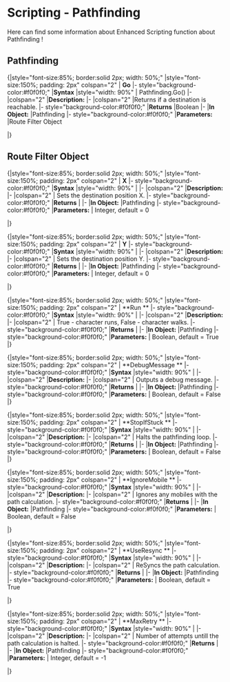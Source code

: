 #  Scripting - Pathfinding 

Here can find some information about Enhanced Scripting function about Pathfinding !


##  Pathfinding 
{|style="font-size:85%; border:solid 2px; width: 50%;"
|style="font-size:150%;  padding: 2px" colspan="2" | **Go**
|- style="background-color:#f0f0f0;"
|**Syntax**
|style="width: 90%" | Pathfinding.Go()
|-
|colspan="2" |**Description:**
|-
|colspan="2" |Returns if a destination is reachable.
|- style="background-color:#f0f0f0;"
|**Returns**
|Boolean
|-
|**In Object:**
|Pathfinding
|- style="background-color:#f0f0f0;" 
|**Parameters:**
|Route Filter Object

|}


##  Route Filter Object
{|style="font-size:85%; border:solid 2px; width: 50%;"
|style="font-size:150%;  padding: 2px" colspan="2" | **X**
|- style="background-color:#f0f0f0;"
|**Syntax**
|style="width: 90%" | 
|-
|colspan="2" |**Description:** 
|- 
|colspan="2" | Sets the destination position X.
|- style="background-color:#f0f0f0;"
|**Returns**
|
|-
|**In Object:**
|Pathfinding
|- style="background-color:#f0f0f0;" 
|**Parameters:**
| Integer, default = 0

|}

{|style="font-size:85%; border:solid 2px; width: 50%;"
|style="font-size:150%;  padding: 2px" colspan="2" | **Y**
|- style="background-color:#f0f0f0;"
|**Syntax**
|style="width: 90%" | 
|-
|colspan="2" |**Description:** 
|- 
|colspan="2" | Sets the destination position Y.
|- style="background-color:#f0f0f0;"
|**Returns**
|
|-
|**In Object:**
|Pathfinding
|- style="background-color:#f0f0f0;" 
|**Parameters:**
| Integer, default = 0

|}

{|style="font-size:85%; border:solid 2px; width: 50%;"
|style="font-size:150%;  padding: 2px" colspan="2" | **Run **
|- style="background-color:#f0f0f0;"
|**Syntax**
|style="width: 90%" | 
|-
|colspan="2" |**Description:** 
|- 
|colspan="2" | True - character runs, False - character walks.
|- style="background-color:#f0f0f0;"
|**Returns**
|
|-
|**In Object:**
|Pathfinding
|- style="background-color:#f0f0f0;" 
|**Parameters:**
| Boolean, default = True
|}

{|style="font-size:85%; border:solid 2px; width: 50%;"
|style="font-size:150%;  padding: 2px" colspan="2" | **DebugMessage **
|- style="background-color:#f0f0f0;"
|**Syntax**
|style="width: 90%" | 
|-
|colspan="2" |**Description:** 
|- 
|colspan="2" | Outputs a debug message.
|- style="background-color:#f0f0f0;"
|**Returns**
|
|-
|**In Object:**
|Pathfinding
|- style="background-color:#f0f0f0;" 
|**Parameters:**
| Boolean, default = False
|}


{|style="font-size:85%; border:solid 2px; width: 50%;"
|style="font-size:150%;  padding: 2px" colspan="2" | **StopIfStuck **
|- style="background-color:#f0f0f0;"
|**Syntax**
|style="width: 90%" | 
|-
|colspan="2" |**Description:** 
|- 
|colspan="2" | Halts the pathfinding loop.
|- style="background-color:#f0f0f0;"
|**Returns**
|
|-
|**In Object:**
|Pathfinding
|- style="background-color:#f0f0f0;" 
|**Parameters:**
| Boolean, default = False
|}


{|style="font-size:85%; border:solid 2px; width: 50%;"
|style="font-size:150%;  padding: 2px" colspan="2" | **IgnoreMobile **
|- style="background-color:#f0f0f0;"
|**Syntax**
|style="width: 90%" | 
|-
|colspan="2" |**Description:** 
|- 
|colspan="2" | Ignores any mobiles with the path calculation.
|- style="background-color:#f0f0f0;"
|**Returns**
|
|-
|**In Object:**
|Pathfinding
|- style="background-color:#f0f0f0;" 
|**Parameters:**
| Boolean, default = False

|}


{|style="font-size:85%; border:solid 2px; width: 50%;"
|style="font-size:150%;  padding: 2px" colspan="2" | **UseResync **
|- style="background-color:#f0f0f0;"
|**Syntax**
|style="width: 90%" | 
|-
|colspan="2" |**Description:** 
|- 
|colspan="2" | ReSyncs the path calculation.
|- style="background-color:#f0f0f0;"
|**Returns**
|
|-
|**In Object:**
|Pathfinding
|- style="background-color:#f0f0f0;" 
|**Parameters:**
| Boolean, default = True

|}

{|style="font-size:85%; border:solid 2px; width: 50%;"
|style="font-size:150%;  padding: 2px" colspan="2" | **MaxRetry **
|- style="background-color:#f0f0f0;"
|**Syntax**
|style="width: 90%" | 
|-
|colspan="2" |**Description:** 
|- 
|colspan="2" | Number of attempts untill the path calculation is halted.
|- style="background-color:#f0f0f0;"
|**Returns**
|
|-
|**In Object:**
|Pathfinding
|- style="background-color:#f0f0f0;" 
|**Parameters:**
| Integer, default = -1

|}


